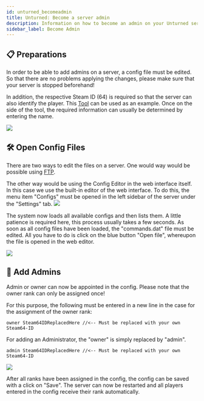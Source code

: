 ```yaml
---
id: unturned_becomeadmin
title: Unturned: Become a server admin
description: Information on how to become an admin on your Unturned server from ZAP-Hosting - ZAP-Hosting.com documentation
sidebar_label: Become Admin
---
```


## 📋 Preparations

In order to be able to add admins on a server, a config file must be edited. So that there are no problems applying the changes, please make sure that your server is stopped beforehand!

In addition, the respective Steam ID (64) is required so that the server can also identify the player. This [Tool](https://steamidfinder.com/) can be used as an example.
Once on the side of the tool, the required information can usually be determined by entering the name.

![](https://screensaver01.zap-hosting.com/index.php/s/72YkRLBXE77NJQ5/preview)

## 🛠️ Open Config Files

There are two ways to edit the files on a server.
One would way would be possible using [FTP](https://zap-hosting.com/guides/docs/en/gameserver_ftpaccess/).

The other way would be using the Config Editor in the web interface itself. 
In this case we use the built-in editor of the web interface. To do this, the menu item "Configs" must be opened in the left sidebar of the server under the "Settings" tab.
![](https://screensaver01.zap-hosting.com/index.php/s/x872MGFpMLbTBj2/preview)

The system now loads all available configs and then lists them. A little patience is required here, this process usually takes a few seconds. As soon as all config files have been loaded, the "commands.dat" file must be edited. All you have to do is click on the blue button "Open file", whereupon the file is opened in the web editor.

![](https://screensaver01.zap-hosting.com/index.php/s/9mZyJKX6xCTeDeA/preview)

## 🔑 Add Admins

Admin or owner can now be appointed in the config. Please note that the owner rank can only be assigned once!

For this purpose, the following must be entered in a new line in the case for the assignment of the owner rank:

`owner Steam64IDReplacedHere //<-- Must be replaced with your own Steam64-ID`

For adding an Administrator, the "owner" is simply replaced by "admin".

`admin Steam64IDReplacedHere //<-- Must be replaced with your own Steam64-ID`

![](https://screensaver01.zap-hosting.com/index.php/s/i6PpdsfK6spBECj/preview)

After all ranks have been assigned in the config, the config can be saved with a click on "Save". The server can now be restarted and all players entered in the config receive their rank automatically.
